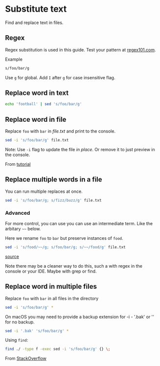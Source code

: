 # Substitute text

Find and replace text in files.

## Regex

Regex substitution is used in this guide. Test your pattern at [regex101.com](https://regex101.com/).

Example

```sh
s/foo/bar/g
```

Use `g` for global. Add `I` after `g` for case insensitive flag.

## Replace word in text

```sh
echo 'football' | sed 's/foo/bar/g'
```

## Replace word in file

Replace `foo` with `bar` in _file.txt_ and print to the console.

```sh
sed -i 's/foo/bar/g' file.txt
```

Note: Use `-i` flag to update the file _in place_. Or remove it to just preview in the console.

From [tutorial](https://www.cyberciti.biz/faq/how-to-use-sed-to-find-and-replace-text-in-files-in-linux-unix-shell/)


## Replace multiple words in a file

You can run multiple replaces at once.

```sh
sed -i 's/foo/bar/g; s/fizz/buzz/g' file.txt
```

### Advanced

For more control, you can use you can use an intermediate term. Like the arbitary `~~` below.

Here we rename `foo` to `bar` but preserve instances of `food`.

```sh
sed -i 's/food/~~/g; s/foo/bar/g; s/~~/food/g' file.txt
```

[source](https://stackoverflow.com/questions/26568952/how-to-replace-multiple-patterns-at-once-with-sed)

Note there may be a cleaner way to do this, such a with regex in the console or your IDE. Maybe with grep or find.

## Replace word in multiple files

Replace `foo` with `bar` in all files in the directory

```sh
sed -i 's/foo/bar/g' *
```

On macOS you may need to provide a backup extension for -i - '.bak' or '' for no backup.

```sh
sed -i '.bak' 's/foo/bar/g' *
```

Using `find`:

```sh
find ./ -type f -exec sed -i 's/foo/bar/g' {} \;
```


From [StackOverflow](https://stackoverflow.com/questions/11392478/how-to-replace-a-string-in-multiple-files-in-linux-command-line)

